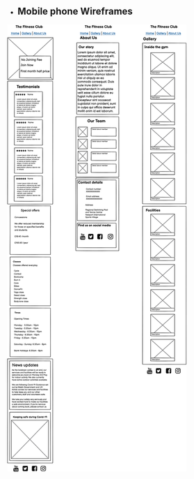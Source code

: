  * ##	Mobile phone Wireframes

![Mobile phone Wireframe](https://github.com/MukhtarMalal/The-Fitness-Club/blob/master/docs/Wireframes/Smart%20Phone%20Wireframe.png)
